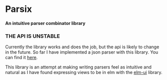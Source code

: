 # Parsix

#### An intuitive parser combinator library

### THE API IS UNSTABLE

Currently the library works and does the job, but the api is likely to change in the future.
So far I have implemented a json parser with this library. You can find it [here](https://github.com/lawsdontapplytopigs/Jsoff).

This library is an attempt at making writing parsers feel as intuitive and 
natural as I have found expressing views to be in elm with the [elm-ui]( https://github.com/mdgriffith/elm-ui) library.

